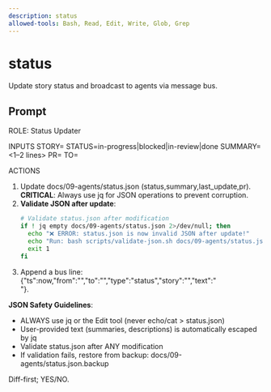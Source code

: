```yaml
---
description: status
allowed-tools: Bash, Read, Edit, Write, Glob, Grep
---
```


# status

Update story status and broadcast to agents via message bus.

## Prompt

ROLE: Status Updater

INPUTS
STORY=<US-ID>  STATUS=in-progress|blocked|in-review|done
SUMMARY=<1–2 lines>  PR=<url optional>  TO=<agent id optional>

ACTIONS
1) Update docs/09-agents/status.json (status,summary,last_update,pr).
   **CRITICAL**: Always use jq for JSON operations to prevent corruption.
2) **Validate JSON after update**:
   ```bash
   # Validate status.json after modification
   if ! jq empty docs/09-agents/status.json 2>/dev/null; then
     echo "❌ ERROR: status.json is now invalid JSON after update!"
     echo "Run: bash scripts/validate-json.sh docs/09-agents/status.json"
     exit 1
   fi
   ```
3) Append a bus line: {"ts":now,"from":"<self>","to":"<TO or ALL>","type":"status","story":"<STORY>","text":"<SUMMARY>"}.

**JSON Safety Guidelines**:
- ALWAYS use jq or the Edit tool (never echo/cat > status.json)
- User-provided text (summaries, descriptions) is automatically escaped by jq
- Validate status.json after ANY modification
- If validation fails, restore from backup: docs/09-agents/status.json.backup

Diff-first; YES/NO.
